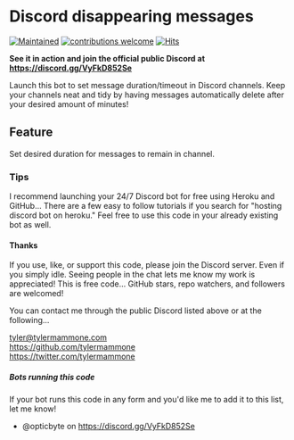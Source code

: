 # Discord disappearing messages

[![Maintained](https://img.shields.io/maintenance/yes/2021)](https://github.com/tylermammone/disappearingDiscord/commits/master) [![contributions welcome](https://img.shields.io/badge/contributions-welcome-brightgreen.svg?style=flat)](https://github.com/tylermammone/disappearingDiscord/issues) [![Hits](https://hits.seeyoufarm.com/api/count/incr/badge.svg?url=https%3A%2F%2Fgithub.com%2Ftylermammone%2FdisappearingDiscord&count_bg=%2379C83D&title_bg=%23555555&icon=&icon_color=%23E7E7E7&title=hits&edge_flat=false)](https://hits.seeyoufarm.com)

**See it in action and join the official public Discord at https://discord.gg/VyFkD852Se**

Launch this bot to set message duration/timeout in Discord channels. Keep your channels neat and tidy by having messages automatically delete after your desired amount of minutes!

## Feature
Set desired duration for messages to remain in channel.  

### Tips
I recommend launching your 24/7 Discord bot for free using Heroku and GitHub... There are a few easy to follow tutorials if you search for "hosting discord bot on heroku." Feel free to use this code in your already existing bot as well.

#### Thanks
If you use, like, or support this code, please join the Discord server. Even if you simply idle. Seeing people in the chat lets me know my work is appreciated! This is free code... GitHub stars, repo watchers, and followers are welcomed!  

You can contact me through the public Discord listed above or at the following...  

tyler@tylermammone.com  
https://github.com/tylermammone  
https://twitter.com/tylermammone  

##### Bots running this code
If your bot runs this code in any form and you'd like me to add it to this list, let me know!  

* @opticbyte on https://discord.gg/VyFkD852Se
